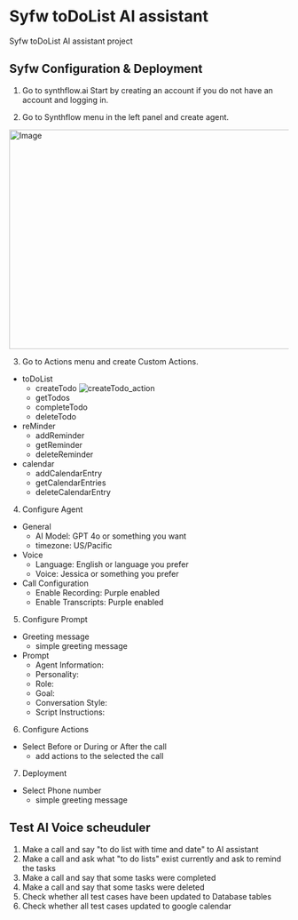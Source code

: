 # Syfw toDoList AI assistant

Syfw toDoList AI assistant project


## Syfw Configuration & Deployment
1. Go to synthflow.ai
Start by creating an account if you do not have an account and logging in.

2. Go to Synthflow menu in the left panel and create agent.

<img width="971" height="395" alt="Image" src="https://github.com/user-attachments/assets/3b3db551-ac4c-459f-b29c-cdce0e923a55" />

3. Go to Actions menu and create Custom Actions.
+ toDoList
    + createTodo
      ![createTodo_action](https://github.com/user-attachments/assets/0a3c85df-0e1d-4f07-a8e0-96728cec72b5)
    + getTodos
    + completeTodo
    + deleteTodo
+ reMinder
    * addReminder
    * getReminder
    * deleteReminder
+ calendar
    - addCalendarEntry
    - getCalendarEntries
    - deleteCalendarEntry

4. Configure Agent
  + General
    * AI Model: GPT 4o or something you want
    * timezone: US/Pacific
  + Voice
    * Language: English or language you prefer
    * Voice: Jessica or something you prefer
  + Call Configuration
    * Enable Recording: Purple enabled
    * Enable Transcripts: Purple enabled
    
5. Configure Prompt  
  + Greeting message
    * simple greeting message
  + Prompt
    * Agent Information: 
    * Personality: 
    * Role: 
    * Goal:
    * Conversation Style:
    * Script Instructions: 

6. Configure Actions  
  + Select Before or During or After the call
    * add actions to the selected the call

7. Deployment  
  + Select Phone number
    * simple greeting message


## Test AI Voice scheuduler
1. Make a call and say "to do list with time and date" to AI assistant
2. Make a call and ask what "to do lists" exist currently and ask to remind the tasks
3. Make a call and say that some tasks were completed
4. Make a call and say that some tasks were deleted
5. Check whether all test cases have been updated to Database tables
6. Check whether all test cases updated to google calendar

   

